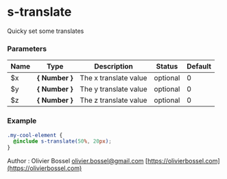 # s-translate

Quicky set some translates

### Parameters

| Name | Type           | Description           | Status   | Default |
| ---- | -------------- | --------------------- | -------- | ------- |
| \$x  | **{ Number }** | The x translate value | optional | 0       |
| \$y  | **{ Number }** | The y translate value | optional | 0       |
| \$z  | **{ Number }** | The z translate value | optional | 0       |

### Example

```scss
.my-cool-element {
  @include s-translate(50%, 20px);
}
```

Author : Olivier Bossel [olivier.bossel@gmail.com](mailto:olivier.bossel@gmail.com) [https://olivierbossel.com](https://olivierbossel.com)
